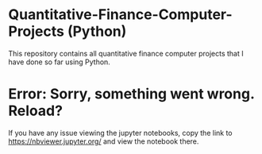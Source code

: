 # Quantitative-Finance-Computer-Projects (Python) 
This repository contains all quantitative finance computer projects that I have done so far using Python.

# Error: Sorry, something went wrong. Reload?
If you have any issue viewing the jupyter notebooks, copy the link to https://nbviewer.jupyter.org/ and view the notebook there.
